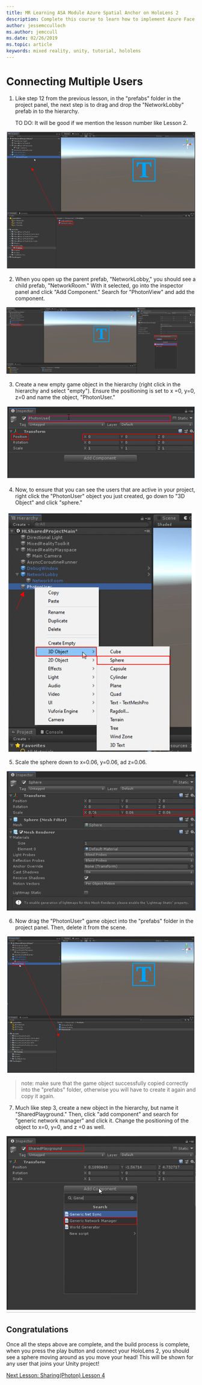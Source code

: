 ```yaml
---
title: MR Learning ASA Module Azure Spatial Anchor on HoloLens 2
description: Complete this course to learn how to implement Azure Face Recognition within a mixed reality application.
author: jessemcculloch
ms.author: jemccull
ms.date: 02/26/2019
ms.topic: article
keywords: mixed reality, unity, tutorial, hololens
---
```


# **Connecting Multiple Users** 

1. Like step 12 from the previous lesson, in the "prefabs" folder in the project panel, the next step is to drag and drop the "NetworkLobby" prefab in to the hierarchy. 

   TO DO: It will be good if we mention the lesson number like Lesson 2.

![Module3Chapter3step1im](images/module3chapter3step1im.PNG)

2. When you open up the parent prefab, "NetworkLobby," you should see a child prefab, "NetworkRoom." With it selected, go into the inspector panel and click "Add Component." Search for "PhotonView" and add the component.

![Module3Chapter3tep2im](images/module3chapter3step2im.PNG)

3. Create a new empty game object in the hierarchy (right click in the hierarchy and select "empty"). Ensure the positioning is set to x =0, y=0, z=0 and name the object, "PhotonUser."

![Module3Chapter3step3im](images/module3chapter3step3im.PNG)

4. Now, to ensure that you can see the users that are active in your project, right click the "PhotonUser" object you just created, go down to "3D Object" and click "sphere."

![Module3Chapter3step4im](images/module3chapter3step4im.PNG)

5. Scale the sphere down to x=0.06, y=0.06, ad z=0.06.

![Module3hapter3step5im](images/module3chapter3step5im.PNG)

6. Now drag the "PhotonUser" game object into the "prefabs" folder in the project panel. Then, delete it from the scene.

![Module3Chapter3step6im](images/module3chapter3step6im.PNG)

> note: make sure that the game object successfully copied correctly into the "prefabs" folder, otherwise you will have to create it again and copy it again.

7. Much like step 3, create a new object in the hierarchy, but name it "SharedPlayground." Then, click "add component" and search for "generic network manager" and click it. Change the positioning of the object to x=0, y=0, and z =0 as well.

![Module3Chapter3step7im](images/module3chapter3step7im.PNG)


## Congratulations

Once all the steps above are complete, and the build process is complete, when you press the play button and connect your HoloLens 2, you should see a sphere moving around as you move your head! This will be shown for any user that joins your Unity project!

[Next Lesson: Sharing(Photon) Lesson 4](mrlearning-sharing(photon)-ch4.md)

